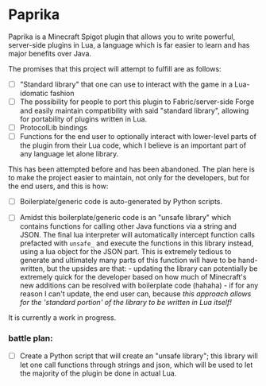 # Paprika

Paprika is a Minecraft Spigot plugin that allows you to write powerful, server-side plugins in Lua, a language which is far easier to learn and has major benefits over Java.

The promises that this project will attempt to fulfill are as follows:
- [ ] "Standard library" that one can use to interact with the game in a Lua-idomatic fashion
- [ ] The possibility for people to port this plugin to Fabric/server-side Forge and easily maintain compatibility with said "standard library", allowing for portability of plugins written in Lua.
- [ ] ProtocolLib bindings
- [ ] Functions for the end user to optionally interact with lower-level parts of the plugin from their Lua code, which I believe is an important part of any language let alone library.

This has been attempted before and has been abandoned. The plan here is to make the project easier to maintain, not only for the developers, but for the end users, and this is how:

- [ ] Boilerplate/generic code is auto-generated by Python scripts.
- [ ] Amidst this boilerplate/generic code is an "unsafe library" which contains functions for calling other Java functions via a string and JSON. The final lua interpreter will automatically intercept function calls prefacted with `unsafe_` and execute the functions in this library instead, using a lua object for the JSON part. This is extremely tedious to generate and ultimately many parts of this function will have to be hand-written, but the upsides are that:
        - updating the library can potentially be extremely quick for the developer based on how much of Minecraft's new additions can be resolved with boilerplate code (hahaha)
        - if for any reason I can't update, the end user can, because *this approach allows for the 'standard portion' of the library to be written in Lua itself!*


It is currently a work in progress.

### battle plan:
- [ ] Create a Python script that will create an "unsafe library"; this library will let one call functions through strings and json, which will be used to let the majority of the plugin be done in actual Lua.